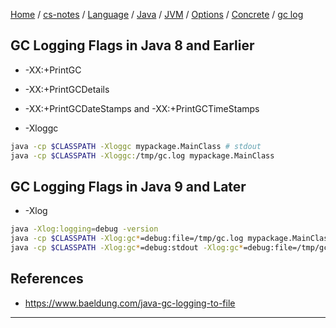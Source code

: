[Home](https://mengxianbin.github.io) /
[cs-notes](https://mengxianbin.github.io/cs-notes/site) /
[Language](https://mengxianbin.github.io/cs-notes/site/Language) /
[Java](https://mengxianbin.github.io/cs-notes/site/Language/Java) /
[JVM](https://mengxianbin.github.io/cs-notes/site/Language/Java/JVM) /
[Options](https://mengxianbin.github.io/cs-notes/site/Language/Java/JVM/Options) /
[Concrete](https://mengxianbin.github.io/cs-notes/site/Language/Java/JVM/Options/Concrete) /
[gc log](https://mengxianbin.github.io/cs-notes/site/Language/Java/JVM/Options/Concrete/gc%20log)

## GC Logging Flags in Java 8 and Earlier

- -XX:+PrintGC

- -XX:+PrintGCDetails

- -XX:+PrintGCDateStamps and -XX:+PrintGCTimeStamps

- -Xloggc

```sh
java -cp $CLASSPATH -Xloggc mypackage.MainClass # stdout
java -cp $CLASSPATH -Xloggc:/tmp/gc.log mypackage.MainClass
```

## GC Logging Flags in Java 9 and Later

- -Xlog

```sh
java -Xlog:logging=debug -version
java -cp $CLASSPATH -Xlog:gc*=debug:file=/tmp/gc.log mypackage.MainClass
java -cp $CLASSPATH -Xlog:gc*=debug:stdout -Xlog:gc*=debug:file=/tmp/gc.log mypackage.MainClass
```

## References

- https://www.baeldung.com/java-gc-logging-to-file

---
